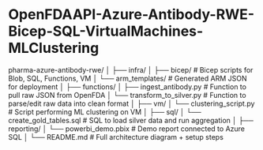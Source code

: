 # OpenFDAAPI-Azure-Antibody-RWE-Bicep-SQL-VirtualMachines-MLClustering

pharma-azure-antibody-rwe/
│
├── infra/
│   ├── bicep/                    # Bicep scripts for Blob, SQL, Functions, VM
│   └── arm_templates/            # Generated ARM JSON for deployment
│
├── functions/
│   ├── ingest_antibody.py        # Function to pull raw JSON from OpenFDA
│   └── transform_to_silver.py    # Function to parse/edit raw data into clean format
│
├── vm/
│   └── clustering_script.py      # Script performing ML clustering on VM
│
├── sql/
│   └── create_gold_tables.sql    # SQL to load silver data and run aggregation
│
├── reporting/
│   └── powerbi_demo.pbix         # Demo report connected to Azure SQL
│
└── README.md                     # Full architecture diagram + setup steps
